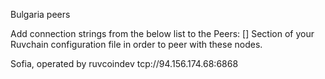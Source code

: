 Bulgaria peers

Add connection strings from the below list to the Peers: [] Section of your Ruvchain configuration file in order to peer with these nodes.

Sofia, operated by ruvcoindev
tcp://94.156.174.68:6868
